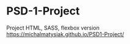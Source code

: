 # PSD-1-Project
Project HTML, SASS, flexbox version
https://michalmatysiak.github.io/PSD1-Project/

